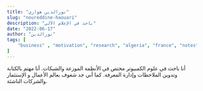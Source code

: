 ```yaml
---
title: "نورالدين هواري"
slug: "noureddine-haouari"
description: "باحث في الإعلام الآلي"
date: "2022-06-17"
author: "نورالدين"
tags: [
    "business" , "motivation", "research", "algeria", "france", "notes", "obsidian", "notion", "javascript", "nodejs", "dev", "startup", "books", "writing", "reading", "founder" 
]
---
```


أنا باحث في علوم الكمبيوتر مختص في الأنظمة الموزعة والشبكات.
أنا مهتم بالكتابة وتدوين الملاحظات وإدارة المعرفة. كما أني جد شغوف بعالم الأعمال و الإستثمار والشركات الناشئة.

